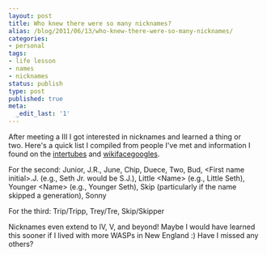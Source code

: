 ```yaml
---
layout: post
title: Who knew there were so many nicknames?
alias: /blog/2011/06/13/who-knew-there-were-so-many-nicknames/
categories:
- personal
tags:
- life lesson
- names
- nicknames
status: publish
type: post
published: true
meta:
  _edit_last: '1'
---
```

After meeting a III I got interested in nicknames and learned a thing or two. Here's a quick list I compiled from people I've met and information I found on the <a title="Wikipedia: Nickname" href="http://en.wikipedia.org/wiki/Nickname">intertubes</a> and <a title="Wikipedia: Suffix" href="http://en.wikipedia.org/wiki/Suffix_(name)">wikifacegoogles</a>.

For the second: Junior, J.R., June, Chip, Duece, Two, Bud, &lt;First name initial&gt;.J. (e.g., Seth Jr. would be S.J.), Little &lt;Name&gt; (e.g., Little Seth), Younger &lt;Name&gt; (e.g., Younger Seth), Skip (particularly if the name skipped a generation), Sonny

For the third: Trip/Tripp, Trey/Tre, Skip/Skipper

Nicknames even extend to IV, V, and beyond! Maybe I would have learned this sooner if I lived with more WASPs in New England :) Have I missed any others?
